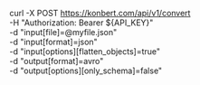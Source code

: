 curl -X POST https://konbert.com/api/v1/convert \
	-H "Authorization: Bearer ${API_KEY}" \
	-d "input[file]=@myfile.json" \
	-d "input[format]=json" \
	-d "input[options][flatten_objects]=true" \
	-d "output[format]=avro" \
	-d "output[options][only_schema]=false"